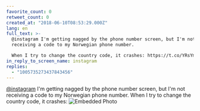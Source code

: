 ```yaml
---
favorite_count: 0
retweet_count: 0
created_at: "2018-06-10T08:53:29.000Z"
lang: en
full_text: >-
  @instagram I'm getting nagged by the phone number screen, but I'm not
  receiving a code to my Norwegian phone number. 

  When I try to change the country code, it crashes: https://t.co/YRsYmPipb1
in_reply_to_screen_name: instagram
replies:
  - "1005735273437843456"
---
```


[@instagram](https://twitter.com/instagram) I'm getting nagged by the phone
number screen, but I'm not receiving a code to my Norwegian phone number. When I
try to change the country code, it crashes:
![Embedded Photo](https://twitter-media-coderbyheart.s3.eu-north-1.amazonaws.com/1005734687170547712-DfUWXSYW0AABq1Z.jpg)

